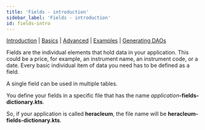 ```yaml
---
title: 'Fields - introduction'
sidebar_label: 'Fields - introduction'
id: fields-intro
---
```


[Introduction](/database/fields-tables-views/fields/)  | [Basics](/database/fields-tables-views/fields/fields-basics/) |  [Advanced](/database/fields-tables-views/fields/fields-advanced/) | [Examples](/database/fields-tables-views/fields/fields-examples/) | [Generating DAOs](/database/fields-tables-views/genesisDao/) 

Fields are the individual elements that hold data in your application. This could be a price, for example, an instrument name, an instrument code, or a date. Every basic individual item of data you need has to be defined as a field.  

A single field can be used in multiple tables.

You define your fields in a specific file that has the name _application_**-fields-dictionary.kts**.

So, if your application is called **heracleum**, the file name will be **heracleum-fields-dictionary.kts**.





